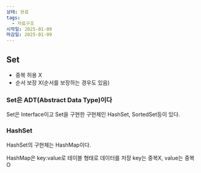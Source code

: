 ```yaml
---
상태: 완료
tags:
  - 자료구조
시작일: 2025-01-09
마감일: 2025-01-09
---
```

## Set
- 중복 허용 X
- 순서 보장 X(순서를 보장하는 경우도 있음)

### Set은 ADT(Abstract Data Type)이다 
Set은 Interface이고 Set을 구현한 구현체인 HashSet, SortedSet등이 있다.

### HashSet
HashSet의 구현체는 HashMap이다.

HashMap은 key:value로 테이블 형태로 데이터를 저장
key는 중복X, value는 중복 O


